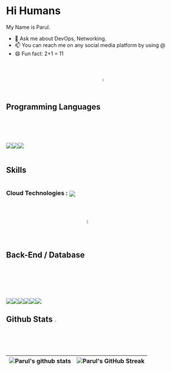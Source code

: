 # Hi Humans


My Name is Parul.

- 💬 Ask me about DevOps, Networking.
- 📫 You can reach me on any social media platform by using @
- 😄 Fun fact: 2+1 = 11 

<br>
<h2> Programming Languages <img src = "https://media2.giphy.com/media/QssGEmpkyEOhBCb7e1/giphy.gif?cid=ecf05e47a0n3gi1bfqntqmob8g9aid1oyj2wr3ds3mg700bl&rid=giphy.gif" width = 4% align = "center"> </h2>
<div style="display:flex">
  <img  src ='https://img.shields.io/badge/Python-ED8F22?style=for-the-badge&logo=python&logoColor=white'>
  <img  src ='https://img.shields.io/badge/C%2B%2B-00599C?style=for-the-badge&logo=c%2B%2B&logoColor=white'>
  <img  src ='https://img.shields.io/badge/Java-14354C?style=for-the-badge&logo=coffeescript&logoColor=white'>
  
 </div>
 
 
 <br>
<h2> Skills </h2>
<div style="display:flex">
  <h3> Cloud Technologies : <img src = "https://camo.githubusercontent.com/94eabb30ff94e49a643e5df62237c8e7e7965a6c19f6b40bad30f2501d79ff3a/68747470733a2f2f696d672e736869656c64732e696f2f62616467652f417a75726520636c6f75642d3030383944363f7374796c653d666f722d7468652d6261646765266c6f676f3d6d6963726f736f66742d617a757265266c6f676f436f6c6f723d7768697465" align = "center"></h3>
  
  
  
 </div>
 
 
  <br>
<h2>Back-End / Database  <img src = "https://www.successsensation.com/wp-content/uploads/2021/02/b1.3.gif" width = 5% align = "center"> </h2>
<div style="display:flex">
  
  <img  src ='https://img.shields.io/badge/Django-4EA94B?style=for-the-badge&logo=django&logoColor=white'>
  <img  src ='https://img.shields.io/badge/.Net core-8F29E3?style=for-the-badge&logo=asp&logoColor=white'>
  <img  src ='https://img.shields.io/badge/Express JS-404D59?style=for-the-badge&logo=express&logoColor=white'>
  <img  src ='https://img.shields.io/badge/Mongo DB-4EA94B?style=for-the-badge&logo=mongodb&logoColor=white'>
  <img  src ='https://img.shields.io/badge/MySQL DB-404D59?style=for-the-badge&logo=mysql&logoColor=white'>
  <img  src ='https://img.shields.io/badge/Postman-ED7722?style=for-the-badge&logo=postman&logoColor=white'>
  
 </div>

 

 <h2>Github Stats <img src="https://aoenexus.com/assets/loader.gif" width= 2% ></h2>
 
 | ![Parul's github stats](https://github-readme-stats.vercel.app/api?username=puru-sudo&show_icons=true&theme=dark) | ![Parul's GitHub Streak](https://github-readme-streak-stats.herokuapp.com/?user=puru-sudo&theme=dark) |
| --- | --- |
